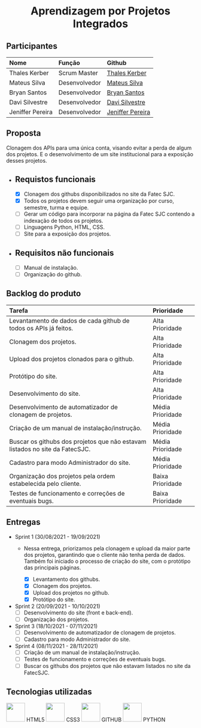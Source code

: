 <h1 align="center">
  Aprendizagem por Projetos Integrados
  
  
</h1>
  
  
  
<h2>Participantes</h2>
  
Nome | Função | Github
:--- | :--- | :---
Thales Kerber |Scrum Master | [Thales Kerber](https://github.com/thaleskerber)
Mateus Silva | Desenvolvedor | [Mateus Silva](https://github.com/mateushlsilva)
Bryan Santos | Desenvolvedor | [Bryan Santos](https://github.com/bryansantos13)
Davi Silvestre | Desenvolvedor | [Davi Silvestre](https://github.com/silvestredavi)
Jeniffer Pereira | Desenvolvedor | [Jeniffer Pereira](https://github.com/jennyads) 

<h2>Proposta</h2>

Clonagem dos APIs para uma única conta, visando evitar a perda de algum dos projetos. E o desenvolvimento de um site institucional para a exposição desses projetos.

* Requistos funcionais
   ---
   - [x] Clonagem dos githubs disponibilizados no site da Fatec SJC.
   - [x] Todos os projetos devem seguir uma organização por curso, semestre, turma e equipe.
   - [ ] Gerar um código para incorporar na página da Fatec SJC contendo a indexação de todos os projetos.
   - [ ] Linguagens Python, HTML, CSS.
   - [ ] Site para a exposição dos projetos.

* Requisitos não funcionais
  ---
  - [ ] Manual de instalação.
  - [ ] Organização do github.
  
<h2>Backlog do produto</h2>

Tarefa | Prioridade
:--- | :--- |
Levantamento de dados de cada github de todos os APIs já feitos. | Alta Prioridade
Clonagem dos projetos. | Alta Prioridade
Upload dos projetos clonados para o github. | Alta Prioridade
Protótipo do site. | Alta Prioridade
Desenvolvimento do site. | Alta Prioridade
Desenvolvimento de automatizador de clonagem de projetos. | Média Prioridade
Criação de um manual de instalação/instrução. | Média Prioridade
Buscar os githubs dos projetos que não estavam listados no site da FatecSJC. | Média Prioridade
Cadastro para modo Administrador do site. | Média Prioridade
Organização dos projetos pela ordem estabelecida pelo cliente. | Baixa Prioridade
Testes de funcionamento e correções de eventuais bugs. | Baixa Prioridade

<h2>Entregas</h2>

* Sprint 1 (30/08/2021 - 19/09/2021)
   - Nessa entrega, priorizamos pela clonagem e upload da maior parte dos projetos, garantindo que o cliente não tenha perda de dados. Também foi iniciado o processo de criação do site, com o protótipo das principais páginas.
   
      - [x] Levantamento dos githubs.
      - [x] Clonagem dos projetos.
      - [x] Upload dos projetos no github.
      - [x] Protótipo do site.

* Sprint 2 (20/09/2021 - 10/10/2021)
   - [ ] Desenvolvimento do site (front e back-end).
   - [ ] Organização dos projetos.
   
* Sprint 3 (18/10/2021 - 07/11/2021)
   - [ ] Desenvolvimento de automatizador de clonagem de projetos.
   - [ ] Cadastro para modo Administrador do site.

* Sprint 4 (08/11/2021 - 28/11/2021)
   - [ ] Criação de um manual de instalação/instrução.
   - [ ] Testes de funcionamento e correções de eventuais bugs.
   - [ ] Buscar os githubs dos projetos que não estavam listados no site da FatecSJC.

<h2>Tecnologias utilizadas</h2>

  <div>
  <img width="50 rem" src="https://cdn.jsdelivr.net/gh/devicons/devicon/icons/html5/html5-original.svg"/> HTML5
  <img width="50 rem" src="https://cdn.jsdelivr.net/gh/devicons/devicon/icons/css3/css3-original.svg"/> CSS3
  <img width="50 rem" src="https://cdn.jsdelivr.net/gh/devicons/devicon/icons/github/github-original.svg"/> GITHUB
  <img width="50 rem" src="https://cdn.jsdelivr.net/gh/devicons/devicon/icons/python/python-original.svg"/> PYTHON
  </div>


